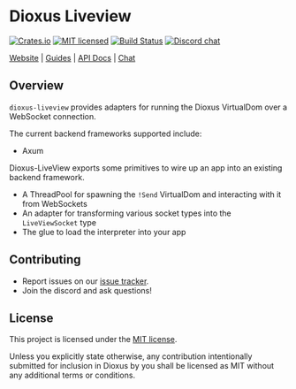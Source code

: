 # Dioxus Liveview

[![Crates.io][crates-badge]][crates-url]
[![MIT licensed][mit-badge]][mit-url]
[![Build Status][actions-badge]][actions-url]
[![Discord chat][discord-badge]][discord-url]

[crates-badge]: https://img.shields.io/crates/v/dioxus-liveview.svg
[crates-url]: https://crates.io/crates/dioxus-liveview
[mit-badge]: https://img.shields.io/badge/license-MIT-blue.svg
[mit-url]: https://github.com/dioxuslabs/dioxus/blob/master/LICENSE
[actions-badge]: https://github.com/dioxuslabs/dioxus/actions/workflows/main.yml/badge.svg
[actions-url]: https://github.com/dioxuslabs/dioxus/actions?query=workflow%3ACI+branch%3Amaster
[discord-badge]: https://img.shields.io/discord/899851952891002890.svg?logo=discord&style=flat-square
[discord-url]: https://discord.gg/XgGxMSkvUM

[Website](https://dioxuslabs.com) |
[Guides](https://dioxuslabs.com/learn/0.5/) |
[API Docs](https://docs.rs/dioxus-liveview/latest/dioxus_liveview) |
[Chat](https://discord.gg/XgGxMSkvUM)

## Overview

`dioxus-liveview` provides adapters for running the Dioxus VirtualDom over a WebSocket connection.

The current backend frameworks supported include:

- Axum

Dioxus-LiveView exports some primitives to wire up an app into an existing backend framework.

- A ThreadPool for spawning the `!Send` VirtualDom and interacting with it from WebSockets
- An adapter for transforming various socket types into the `LiveViewSocket` type
- The glue to load the interpreter into your app

## Contributing

- Report issues on our [issue tracker](https://github.com/dioxuslabs/dioxus/issues).
- Join the discord and ask questions!

## License

This project is licensed under the [MIT license].

[mit license]: https://github.com/DioxusLabs/dioxus/blob/master/LICENSE-MIT

Unless you explicitly state otherwise, any contribution intentionally submitted
for inclusion in Dioxus by you shall be licensed as MIT without any additional
terms or conditions.

